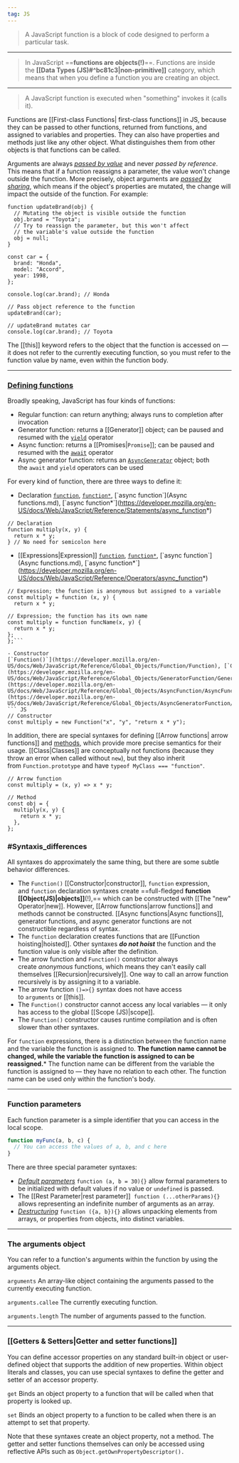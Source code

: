 ```yaml
---
tag: JS
---
```

>A JavaScript function is a block of code designed to perform a particular task.
____
> In JavaScript  ==**functions are objects(!)**==. Functions are inside the **[[Data Types (JS)#^bc81c3|non-primitive]]** category, which means that when you define a function you are creating an object.
____
>A JavaScript function is executed when "something" invokes it (calls it).

Functions are [[First-class Functions| first-class functions]] in JS, because they can be passed to other functions, returned from functions, and assigned to variables and properties. They can also have properties and methods just like any other object. What distinguishes them from other objects is that functions can be called.

Arguments are always [_passed by value_](https://en.wikipedia.org/wiki/Evaluation_strategy#Call_by_reference) and never _passed by reference_. This means that if a function reassigns a parameter, the value won't change outside the function. More precisely, object arguments are [_passed by sharing_](https://en.wikipedia.org/wiki/Evaluation_strategy#Call_by_sharing), which means if the object's properties are mutated, the change will impact the outside of the function. For example: 

```JS
function updateBrand(obj) {
  // Mutating the object is visible outside the function
  obj.brand = "Toyota";
  // Try to reassign the parameter, but this won't affect
  // the variable's value outside the function
  obj = null;
}

const car = {
  brand: "Honda",
  model: "Accord",
  year: 1998,
};

console.log(car.brand); // Honda

// Pass object reference to the function
updateBrand(car);

// updateBrand mutates car
console.log(car.brand); // Toyota
```

The [[this]] keyword refers to the object that the function is accessed on — it does not refer to the currently executing function, so you must refer to the function value by name, even within the function body.

___
### [Defining functions](https://developer.mozilla.org/en-US/docs/Web/JavaScript/Reference/Functions#defining_functions)

Broadly speaking, JavaScript has four kinds of functions:

- Regular function: can return anything; always runs to completion after invocation
- Generator function: returns a [[Generator]] object; can be paused and resumed with the [`yield`](https://developer.mozilla.org/en-US/docs/Web/JavaScript/Reference/Operators/yield) operator
- Async function: returns a [[Promises|`Promise`]]; can be paused and resumed with the [`await`](https://developer.mozilla.org/en-US/docs/Web/JavaScript/Reference/Operators/await) operator
- Async generator function: returns an [`AsyncGenerator`](https://developer.mozilla.org/en-US/docs/Web/JavaScript/Reference/Global_Objects/AsyncGenerator) object; both the `await` and `yield` operators can be used

For every kind of function, there are three ways to define it:
- Declaration
[`function`](https://developer.mozilla.org/en-US/docs/Web/JavaScript/Reference/Statements/function), [`function*`](https://developer.mozilla.org/en-US/docs/Web/JavaScript/Reference/Statements/function*), [`async function`](Async functions.md), [`async function*`](https://developer.mozilla.org/en-US/docs/Web/JavaScript/Reference/Statements/async_function*)
``` JS
// Declaration
function multiply(x, y) {
  return x * y;
} // No need for semicolon here
```

- [[Expressions|Expression]]
[`function`](https://developer.mozilla.org/en-US/docs/Web/JavaScript/Reference/Operators/function), [`function*`](https://developer.mozilla.org/en-US/docs/Web/JavaScript/Reference/Operators/function*), [`async function`](Async functions.md), [`async function*`](https://developer.mozilla.org/en-US/docs/Web/JavaScript/Reference/Operators/async_function*)
``` JS
// Expression; the function is anonymous but assigned to a variable
const multiply = function (x, y) {
  return x * y;
  
// Expression; the function has its own name
const multiply = function funcName(x, y) {
  return x * y;
};
};```

- Constructor
[`Function()`](https://developer.mozilla.org/en-US/docs/Web/JavaScript/Reference/Global_Objects/Function/Function), [`GeneratorFunction()`](https://developer.mozilla.org/en-US/docs/Web/JavaScript/Reference/Global_Objects/GeneratorFunction/GeneratorFunction), [`AsyncFunction()`](https://developer.mozilla.org/en-US/docs/Web/JavaScript/Reference/Global_Objects/AsyncFunction/AsyncFunction), [`AsyncGeneratorFunction()`](https://developer.mozilla.org/en-US/docs/Web/JavaScript/Reference/Global_Objects/AsyncGeneratorFunction/AsyncGeneratorFunction)
``` JS
// Constructor
const multiply = new Function("x", "y", "return x * y");
```

In addition, there are special syntaxes for defining [[Arrow functions| arrow functions]] and [methods](https://developer.mozilla.org/en-US/docs/Web/JavaScript/Reference/Functions/Method_definitions), which provide more precise semantics for their usage. [[Class|Classes]] are conceptually not functions (because they throw an error when called without `new`), but they also inherit from `Function.prototype` and have `typeof MyClass === "function"`.

```JS
// Arrow function
const multiply = (x, y) => x * y;

// Method
const obj = {
  multiply(x, y) {
    return x * y;
  },
};

```

### #Syntaxis_differences
All syntaxes do approximately the same thing, but there are some subtle behavior differences.
- The `Function()` [[Constructor|constructor]], `function` expression, and `function` declaration syntaxes create ==full-fledged **function [[Object(JS)|objects]]**(!),== which can be constructed with [[The "new" Operator|new]]. However, [[Arrow functions|arrow functions]] and methods cannot be constructed. [[Async functions|Async functions]], generator functions, and async generator functions are not constructible regardless of syntax.
- The `function` declaration creates functions that are [[Function hoisting|hoisted]]. Other syntaxes ***do not hoist*** the function and the function value is only visible after the definition.
- The arrow function and `Function()` constructor always create _anonymous_ functions, which means they can't easily call themselves [[Recursion|recursively]]. One way to call an arrow function recursively is by assigning it to a variable.
- The arrow function `()=>{}` syntax does not have access to `arguments` or [[this]].
- The `Function()` constructor cannot access any local variables — it only has access to the global [[Scope (JS)|scope]].
- The `Function()` constructor causes runtime compilation and is often slower than other syntaxes.

For `function` expressions, there is a distinction between the function name and the variable the function is assigned to. **The function name cannot be changed, while the variable the function is assigned to can be reassigned.*** The function name can be different from the variable the function is assigned to — they have no relation to each other. The function name can be used only within the function's body.
___
### Function parameters

Each function parameter is a simple identifier that you can access in the local scope.

```js
function myFunc(a, b, c) {
  // You can access the values of a, b, and c here
}
```

There are three special parameter syntaxes:

- [_Default parameters_](https://developer.mozilla.org/en-US/docs/Web/JavaScript/Reference/Functions/Default_parameters) `function (a, b = 30){}` allow formal parameters to be initialized with default values if no value or `undefined` is passed.
- The [[Rest Parameter|rest parameter]]  `function (...otherParams){}` allows representing an indefinite number of arguments as an array.
- [_Destructuring_](https://developer.mozilla.org/en-US/docs/Web/JavaScript/Reference/Operators/Destructuring_assignment) `function ({a, b}){}` allows unpacking elements from arrays, or properties from objects, into distinct variables.
___
### The arguments object
You can refer to a function's arguments within the function by using the arguments object.

`arguments`
An array-like object containing the arguments passed to the currently executing function.

`arguments.callee`
The currently executing function.

`arguments.length`
The number of arguments passed to the function.

___
### [[Getters & Setters|Getter and setter functions]]

You can define accessor properties on any standard built-in object or user-defined object that supports the addition of new properties. Within object literals and classes, you can use special syntaxes to define the getter and setter of an accessor property.

`get`
Binds an object property to a function that will be called when that property is looked up.

`set`
Binds an object property to a function to be called when there is an attempt to set that property.

Note that these syntaxes create an object property, not a method. The getter and setter functions themselves can only be accessed using reflective APIs such as `Object.getOwnPropertyDescriptor().`